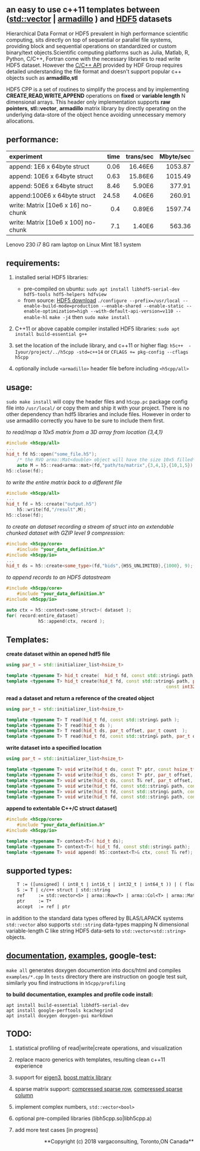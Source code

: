 <!---

 Copyright (c) 2017 vargaconsulting, Toronto,ON Canada
 Author: Varga, Steven <steven@vargaconsulting.ca>

 Permission is hereby granted, free of charge, to any person obtaining a copy of
 this  software  and associated documentation files (the "Software"), to deal in
 the Software  without   restriction, including without limitation the rights to
 use, copy, modify, merge,  publish,  distribute, sublicense, and/or sell copies
 of the Software, and to  permit persons to whom the Software is furnished to do
 so, subject to the following conditions:

 The above copyright notice and this permission notice shall be included in all
 copies or substantial portions of the Software.

 THE  SOFTWARE IS  PROVIDED  "AS IS",  WITHOUT  WARRANTY  OF ANY KIND, EXPRESS OR
 IMPLIED, INCLUDING BUT NOT LIMITED TO THE WARRANTIES OF MERCHANTABILITY, FITNESS
 FOR A PARTICULAR PURPOSE AND NONINFRINGEMENT.  IN NO EVENT  SHALL THE AUTHORS OR
 COPYRIGHT HOLDERS BE LIABLE FOR ANY  CLAIM,  DAMAGES OR OTHER LIABILITY, WHETHER
 IN  AN  ACTION  OF  CONTRACT, TORT OR  OTHERWISE, ARISING  FROM,  OUT  OF  OR IN
 CONNECTION WITH THE SOFTWARE OR THE USE OR OTHER DEALINGS IN THE SOFTWARE.
--->


an easy to use c++11 templates between ([std::vector][1] | [armadillo][2] ) and [HDF5][3] datasets 
--------------------------------------------------------------------------------------------------

Hierarchical Data Format or HDF5 prevalent in high performance scientific computing, sits directly on top of sequential or parallel file systems, providing block and sequential operations on standardized or custom binary/text objects.Scientific computing platforms such as Julia, Matlab, R, Python, C/C++, Fortran come with the necessary libraries to read write HDF5 dataset. However the [C/C++ API][4] provided by HDF Group requires detailed understanding the file format and doesn't support popular c++ objects such as **armadillo**,**stl**

HDF5 CPP is a set of routines to simplify the process and by implementing **CREATE,READ,WRITE,APPEND** operations on **fixed** or **variable length** N dimensional arrays.
This header only implementation supports **raw pointers**, **stl::vector**, **armadillo**  matrix library by directly operating on the underlying data-store of the object hence avoiding unnecessary memory allocations.

performance: 
------------
|    experiment                               | time  | trans/sec | Mbyte/sec |
|:--------------------------------------------|------:|----------:|----------:|
|append:  1E6 x 64byte struct                 |  0.06 |   16.46E6 |   1053.87 |
|append: 10E6 x 64byte struct                 |  0.63 |   15.86E6 |   1015.49 |
|append: 50E6 x 64byte struct                 |  8.46 |    5.90E6 |    377.91 |
|append:100E6 x 64byte struct                 | 24.58 |    4.06E6 |    260.91 |
|write:  Matrix<float> [10e6 x  16] no-chunk  |  0.4  |    0.89E6 |   1597.74 |
|write:  Matrix<float> [10e6 x 100] no-chunk  |  7.1  |    1.40E6 |    563.36 |

Lenovo 230 i7 8G ram laptop on Linux Mint 18.1 system

requirements:
-------------
1. installed serial HDF5 libraries:
	- pre-compiled on ubuntu: `sudo apt install libhdf5-serial-dev hdf5-tools hdf5-helpers hdfview`
	- from source: [HDF5 download][5]
	`./configure --prefix=/usr/local --enable-build-mode=production --enable-shared --enable-static --enable-optimization=high --with-default-api-version=v110 --enable-hl`
	`make -j4` then `sudo make install`

2. C++11 or above capable compiler installed HDF5 libraries: `sudo apt install build-essential g++`
3. set the location of the include library, and c++11 or higher flag: `h5c++  -Iyour/project/../h5cpp -std=c++14` or `CFLAGS += pkg-config --cflags h5cpp`
4. optionally include `<armadillo>`  header file before including `<h5cpp/all>`

usage:
-------
`sudo make install` will copy the header files and `h5cpp.pc` package config file into `/usr/local/` or copy them and ship it with your project. There is no other dependency than hdf5 libraries and include files. However in order to use armadillo  correctly you have to be sure to include them first.

*to read/map a 10x5 matrix from a 3D array from location {3,4,1}*
```cpp
#include <h5cpp/all>
...
hid_t fd h5::open("some_file.h5");
	/* the RVO arma::Mat<double> object will have the size 10x5 filled*/
	auto M = h5::read<arma::mat>(fd,"path/to/matrix",{3,4,1},{10,1,5});
h5::close(fd);
```

*to write the entire matrix back to a different file*
```cpp
#include <h5cpp/all>
...
hid_t fd = h5::create("output.h5")
	h5::write(fd,"/result",M);
h5::close(fd);
```
*to create an dataset recording a stream of struct into an extendable chunked dataset with GZIP level 9 compression:*
```cpp
#include <h5cpp/core>
	#include "your_data_definition.h"
#include <h5cpp/io>
...
hid_t ds = h5::create<some_type>(fd,"bids",{H5S_UNLIMITED},{1000}, 9);
```
*to append records to an HDF5 datastream* 
```cpp
#include <h5cpp/core>
	#include "your_data_definition.h"
#include <h5cpp/io>

auto ctx = h5::context<some_struct>( dataset );
for( record:entire_dataset)
			h5::append(ctx, record );
```

Templates:
-----------

**create dataset within an opened hdf5 file**
```cpp
using par_t = std::initializer_list<hsize_t>

template <typename T> hid_t create(  hid_t fd, const std::string& path, const T ref );
template <typename T> hid_t create(hid_t fd, const std::string& path, par_t max_dims, par_t chunk_dims={},
															const int32_t deflate = H5CPP_NO_COMPRESSION );
```

**read a dataset and return a reference of the created object**
```cpp
using par_t = std::initializer_list<hsize_t>

template <typename T> T read(hid_t fd, const std::string& path ); 
template <typename T> T read(hid_t ds ); 
template <typename T> T read(hid_t ds, par_t offset, par_t count  ); 
template <typename T> T read(hid_t fd, const std::string& path, par_t offset, par_t count  );
```

**write dataset into a specified location**
```cpp
using par_t = std::initializer_list<hsize_t>

template <typename T> void write(hid_t ds, const T* ptr, const hsize_t* offset, const hsize_t* count );
template <typename T> void write(hid_t ds, const T* ptr, par_t offset, par_t count);
template <typename T> void write(hid_t ds, const T& ref, par_t offset, par_t count);
template <typename T> void write(hid_t fd, const std::string& path, const T& ref);
template <typename T> void write(hid_t fd, const std::string& path, const T& ref, par_t offset, par_t count);
template <typename T> void write(hid_t fd, const std::string& path, const T* ptr, par_t offset, par_t count);
```

**append to extentable C++/C struct dataset]**
```cpp
#include <h5cpp/core>
	#include "your_data_definition.h"
#include <h5cpp/io>

template <typename T> context<T>( hid_t ds);
template <typename T> context<T>( hid_t fd, const std::string& path);
template <typename T> void append( h5::context<T>& ctx, const T& ref);
```

supported types:
---------------- 

```yacc
	T := ([unsigned] ( int8_t | int16_t | int32_t | int64_t )) | ( float | double  )
	S := T | c/c++ struct | std::string
	ref 	:= std::vector<S> | arma::Row<T> | arma::Col<T> | arma::Mat<T> | arma::Cube<T>
	ptr 	:= T* 
	accept 	:= ref | ptr 
```

in addition to the standard data types offered by BLAS/LAPACK systems `std::vector` also supports `std::string` data-types mapping N dimensional variable-length C like string HDF5 data-sets to `std::vector<std::string>` objects.


[documentation](http://h5cpp.ca/modules.html), [examples](http://h5cpp.ca/examples.html), google-test:
----------------------------------------------------------------------------------------------------
`make all` generates doxygen documention into docs/html and compiles `examples/*.cpp`
In `tests` directory there are instruction on google test suit, similarly you find instructions in 
`h5cpp/profiling`

**to build documentation, examples and profile code install:**

```shell
apt install build-essential libhdf5-serial-dev
apt install google-perftools kcachegrind
apt install doxygen doxygen-gui markdown
```

TODO:
-----
1. statistical profiling of read|write|create operations, and visualization
2. replace macro generics with templates, resulting clean c++11 experience
3. support for [eigen3][6], [boost matrix library][7]
4. sparse matrix support: [compressed sparse row][9], [compressed sparse column][10]
5. implement  complex numbers, `std::vector<bool>`

98. optional pre-compiled libraries (libh5cpp.so|libh5cpp.a)
99. add more test cases [in progress]

<div style="text-align: right">
**Copyright (c) 2018 vargaconsulting, Toronto,ON Canada** <steven@vargaconsulting.ca>
</div>

[1]: http://en.cppreference.com/w/cpp/container/vector
[2]: http://arma.sourceforge.net
[3]: https://support.hdfgroup.org/HDF5/doc/H5.intro.html
[4]: https://support.hdfgroup.org/HDF5/doc/RM/RM_H5Front.html
[5]: https://support.hdfgroup.org/HDF5/release/obtain5.html
[6]: http://eigen.tuxfamily.org/index.php?title=Main_Page
[7]: http://www.boost.org/doc/libs/1_65_1/libs/numeric/ublas/doc/matrix.htm
[8]: https://julialang.org/
[9]: https://en.wikipedia.org/wiki/Sparse_matrix#Compressed_sparse_row_.28CSR.2C_CRS_or_Yale_format.29
[10]: https://en.wikipedia.org/wiki/Sparse_matrix#Compressed_sparse_column_.28CSC_or_CCS.29

[40]: https://support.hdfgroup.org/HDF5/Tutor/HDF5Intro.pdf
